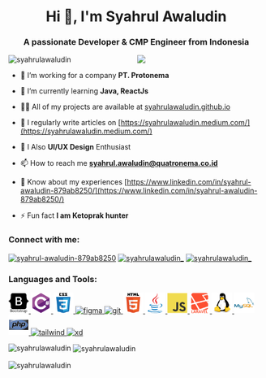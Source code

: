 
<h1 align="center">Hi 👋, I'm Syahrul Awaludin</h1>
<h3 align="center">A passionate Developer & CMP Engineer from Indonesia</h3>
<img align="right" src="https://i.ibb.co/Zm1jRTq/coding.gif"/ width="250px">

<p align="left"> <img src="https://komarev.com/ghpvc/?username=syahrulawaludin&label=Profile%20views&color=0e75b6&style=flat" alt="syahrulawaludin" /> </p>

- 🔭 I’m working for a company **PT. Protonema**

- 🌱 I’m currently learning **Java, ReactJs**

- 👨‍💻 All of my projects are available at [syahrulawaludin.github.io](syahrulawaludin.github.io)

- 📝 I regularly write articles on [https://syahrulawaludin.medium.com/](https://syahrulawaludin.medium.com/)

- 🤩 I Also **UI/UX Design** Enthusiast

- 📫 How to reach me **syahrul.awaludin@quatronema.co.id**

- 📄 Know about my experiences [https://www.linkedin.com/in/syahrul-awaludin-879ab8250/](https://www.linkedin.com/in/syahrul-awaludin-879ab8250/)

- ⚡ Fun fact **I am Ketoprak hunter**

<h3 align="left">Connect with me:</h3>
<p align="left">
<a href="https://linkedin.com/in/syahrul-awaludin-879ab8250" target="blank"><img align="center" src="https://raw.githubusercontent.com/rahuldkjain/github-profile-readme-generator/master/src/images/icons/Social/linked-in-alt.svg" alt="syahrul-awaludin-879ab8250" height="30" width="40" /></a>
<a href="https://instagram.com/syahrulawaludin_" target="blank"><img align="center" src="https://raw.githubusercontent.com/rahuldkjain/github-profile-readme-generator/master/src/images/icons/Social/instagram.svg" alt="syahrulawaludin_" height="30" width="40" /></a>
<a href="https://dribbble.com/syahrulawaludin_" target="blank"><img align="center" src="https://raw.githubusercontent.com/rahuldkjain/github-profile-readme-generator/master/src/images/icons/Social/dribbble.svg" alt="syahrulawaludin_" height="30" width="40" /></a>
</p>

<h3 align="left">Languages and Tools:</h3>
<p align="left"> <a href="https://getbootstrap.com" target="_blank" rel="noreferrer"> <img src="https://raw.githubusercontent.com/devicons/devicon/master/icons/bootstrap/bootstrap-plain-wordmark.svg" alt="bootstrap" width="40" height="40"/> </a> <a href="https://www.w3schools.com/cs/" target="_blank" rel="noreferrer"> <img src="https://raw.githubusercontent.com/devicons/devicon/master/icons/csharp/csharp-original.svg" alt="csharp" width="40" height="40"/> </a> <a href="https://www.w3schools.com/css/" target="_blank" rel="noreferrer"> <img src="https://raw.githubusercontent.com/devicons/devicon/master/icons/css3/css3-original-wordmark.svg" alt="css3" width="40" height="40"/> </a> <a href="https://www.figma.com/" target="_blank" rel="noreferrer"> <img src="https://www.vectorlogo.zone/logos/figma/figma-icon.svg" alt="figma" width="40" height="40"/> </a> <a href="https://git-scm.com/" target="_blank" rel="noreferrer"> <img src="https://www.vectorlogo.zone/logos/git-scm/git-scm-icon.svg" alt="git" width="40" height="40"/> </a> <a href="https://www.w3.org/html/" target="_blank" rel="noreferrer"> <img src="https://raw.githubusercontent.com/devicons/devicon/master/icons/html5/html5-original-wordmark.svg" alt="html5" width="40" height="40"/> </a> <a href="https://www.java.com" target="_blank" rel="noreferrer"> <img src="https://raw.githubusercontent.com/devicons/devicon/master/icons/java/java-original.svg" alt="java" width="40" height="40"/> </a> <a href="https://developer.mozilla.org/en-US/docs/Web/JavaScript" target="_blank" rel="noreferrer"> <img src="https://raw.githubusercontent.com/devicons/devicon/master/icons/javascript/javascript-original.svg" alt="javascript" width="40" height="40"/> </a> <a href="https://laravel.com/" target="_blank" rel="noreferrer"> <img src="https://raw.githubusercontent.com/devicons/devicon/master/icons/laravel/laravel-plain-wordmark.svg" alt="laravel" width="40" height="40"/> </a> <a href="https://www.linux.org/" target="_blank" rel="noreferrer"> <img src="https://raw.githubusercontent.com/devicons/devicon/master/icons/linux/linux-original.svg" alt="linux" width="40" height="40"/> </a> <a href="https://www.mysql.com/" target="_blank" rel="noreferrer"> <img src="https://raw.githubusercontent.com/devicons/devicon/master/icons/mysql/mysql-original-wordmark.svg" alt="mysql" width="40" height="40"/> </a> <a href="https://www.php.net" target="_blank" rel="noreferrer"> <img src="https://raw.githubusercontent.com/devicons/devicon/master/icons/php/php-original.svg" alt="php" width="40" height="40"/> </a> <a href="https://tailwindcss.com/" target="_blank" rel="noreferrer"> <img src="https://www.vectorlogo.zone/logos/tailwindcss/tailwindcss-icon.svg" alt="tailwind" width="40" height="40"/> </a> <a href="https://www.adobe.com/products/xd.html" target="_blank" rel="noreferrer"> <img src="https://cdn.worldvectorlogo.com/logos/adobe-xd.svg" alt="xd" width="40" height="40"/> </a> </p>

<p><img align="left" src="https://github-readme-stats.vercel.app/api/top-langs?username=syahrulawaludin&show_icons=true&locale=en&layout=compact" alt="syahrulawaludin" /></p>

<p>&nbsp;<img align="center" src="https://github-readme-stats.vercel.app/api?username=syahrulawaludin&show_icons=true&locale=en" alt="syahrulawaludin" /></p>

<p><img align="center" src="https://github-readme-streak-stats.herokuapp.com/?user=syahrulawaludin&" alt="syahrulawaludin" /></p>
 
